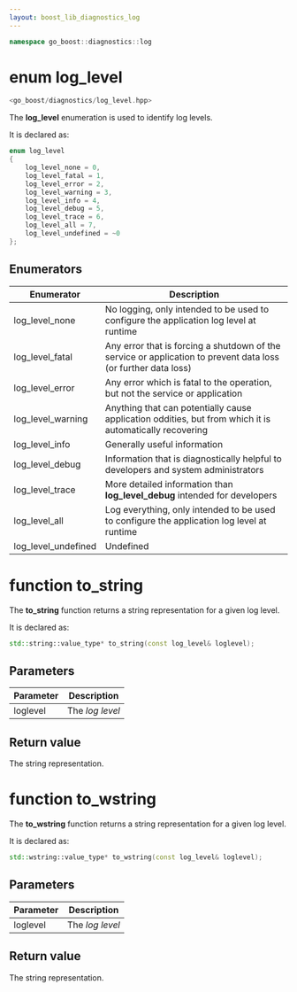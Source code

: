 ```yaml
---
layout: boost_lib_diagnostics_log
---
```


```c++
namespace go_boost::diagnostics::log
```

# enum log_level

```c++
<go_boost/diagnostics/log_level.hpp>
```

The **log_level** enumeration is used to identify log levels.

It is declared as:

```c++
enum log_level
{
    log_level_none = 0,
    log_level_fatal = 1,
    log_level_error = 2,
    log_level_warning = 3,
    log_level_info = 4,
    log_level_debug = 5,
    log_level_trace = 6,
    log_level_all = 7,
    log_level_undefined = ~0
};
```

## Enumerators

Enumerator | Description
-|-
log_level_none | No logging, only intended to be used to configure the application log level at runtime
log_level_fatal | Any error that is forcing a shutdown of the service or application to prevent data loss (or further data loss)
log_level_error | Any error which is fatal to the operation, but not the service or application
log_level_warning | Anything that can potentially cause application oddities, but from which it is automatically recovering
log_level_info | Generally useful information
log_level_debug | Information that is diagnostically helpful to developers and system administrators
log_level_trace | More detailed information than **log_level_debug** intended for developers
log_level_all | Log everything, only intended to be used to configure the application log level at runtime
log_level_undefined | Undefined

# function to_string

The **to_string** function returns a string representation for a
given log level.

It is declared as:

```c++
std::string::value_type* to_string(const log_level& loglevel);
```

## Parameters

Parameter | Description
-|-
loglevel|The *log level*

## Return value

The string representation.

# function to_wstring

The **to_wstring** function returns a string representation for a
given log level.

It is declared as:

```c++
std::wstring::value_type* to_wstring(const log_level& loglevel);
```

## Parameters

Parameter | Description
-|-
loglevel|The *log level*

## Return value

The string representation.
